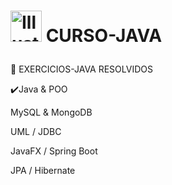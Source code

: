 # <p><img src="https://emoji.gg/assets/emoji/8299_Loading.gif" alt="Illustration" width=50px height=50px /> CURSO-JAVA<p>


📌 EXERCICIOS-JAVA RESOLVIDOS  

✔️Java &amp; POO <br>

  MySQL &amp; MongoDB<br>

  UML / JDBC <br>

  JavaFX  / Spring Boot <br>

  JPA / Hibernate 


